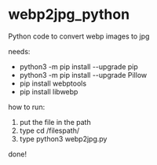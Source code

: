 # webp2jpg_python
Python code to convert webp images to jpg

needs:
* python3 -m pip install --upgrade pip
* python3 -m pip install --upgrade Pillow
* pip install webptools
* pip install libwebp

how to run:
1. put the file in the path
2. type cd /filespath/
3. type python3 webp2jpg.py

done!

